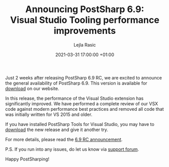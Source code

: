 ﻿---
layout: post 
comments: true
title: "Announcing PostSharp 6.9: Visual&nbsp;Studio Tooling performance improvements"
date: 2021-03-31 17:00:00 +01:00
categories: [Announcement]
permalink: /post/postsharp-6-9-visual-studio-tooling-performance-improvements.html
author: "Lejla Rasic"
image: /assets/images/blog/2021-03-31-6-9-announcement/6.9.png
---
Just 2 weeks after releasing PostSharp 6.9 RC, we are excited to announce the general availability of PostSharp 6.9. This version is available for [download](https://www.postsharp.net/download) on our website.

In this release, the performance of the Visual Studio extension has significantly improved. We have performed a complete review of our VSX code against modern performance best practices and removed all code that was initially written for VS 2015 and older. 

If you have installed PostSharp Tools for Visual Studio, you may have to [download](https://www.postsharp.net/download) the new release and give it another try. 

For more details, please read the [6.9 RC announcement](https://blog.postsharp.net/post/postsharp-6-9-rc-visual-studio-tooling-performance-improvements.html). 

P.S. If you run into any issues, do let us know via [support forum](https://support.postsharp.net/).  

Happy PostSharping!
